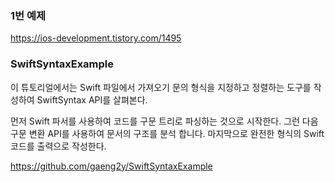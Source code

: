 ### 1번 예제
https://ios-development.tistory.com/1495

### SwiftSyntaxExample
이 튜토리얼에서는 Swift 파일에서 가져오기 문의 형식을 지정하고 정렬하는 도구를 작성하여 SwiftSyntax API를 살펴본다.

먼저 Swift 파서를 사용하여 코드를 구문 트리로 파싱하는 것으로 시작한다. 그런 다음 구문 변환 API를 사용하여 문서의 구조를 분석 합니다. 마지막으로 완전한 형식의 Swift 코드를 출력으로 작성한다.

https://github.com/gaeng2y/SwiftSyntaxExample